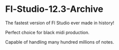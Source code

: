 # Fl-Studio-12.3-Archive
The fastest version of Fl Studio ever made in history! 

Perfect choice for black midi production. 

Capable of handling many hundred millions of notes. 
